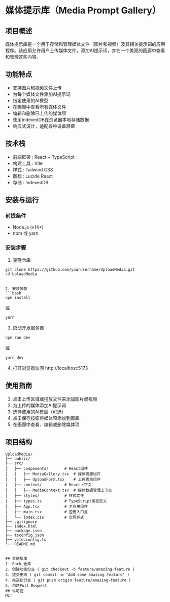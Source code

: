 # 媒体提示库（Media Prompt Gallery）
## 项目概述
媒体提示库是一个用于存储和管理媒体文件（图片和视频）及其相关提示词的应用程序。该应用允许用户上传媒体文件，添加AI提示词，并在一个美观的画廊中查看和管理这些内容。

## 功能特点
- 支持图片和视频文件上传
- 为每个媒体文件添加AI提示词
- 指定使用的AI模型
- 在画廊中查看所有媒体文件
- 编辑和删除已上传的媒体项
- 使用IndexedDB在浏览器本地存储数据
- 响应式设计，适配各种设备屏幕
## 技术栈
- 前端框架 : React + TypeScript
- 构建工具 : Vite
- 样式 : Tailwind CSS
- 图标 : Lucide React
- 存储 : IndexedDB
## 安装与运行
### 前提条件
- Node.js (v14+)
- npm 或 yarn
### 安装步骤
1. 克隆仓库
```bash
git clone https://github.com/yourusername/UploadMedia.git
cd UploadMedia
 ```
```

2. 安装依赖
```bash
npm install
 ```

或

```bash
yarn
 ```

3. 启动开发服务器
```bash
npm run dev
 ```

或

```bash
yarn dev
 ```

4. 打开浏览器访问 http://localhost:5173
## 使用指南
1. 点击上传区域或拖放文件来添加图片或视频
2. 为上传的媒体添加AI提示词
3. 选择使用的AI模型（可选）
4. 点击保存按钮将媒体项添加到画廊
5. 在画廊中查看、编辑或删除媒体项

## 项目结构
```plaintext
UploadMedia/
├── public/
├── src/
│   ├── components/       # React组件
│   │   ├── MediaGallery.tsx  # 媒体画廊组件
│   │   ├── UploadForm.tsx    # 上传表单组件
│   ├── context/          # React上下文
│   │   ├── MediaContext.tsx  # 媒体数据管理上下文
│   ├── styles/           # 样式文件
│   ├── types.ts          # TypeScript类型定义
│   ├── App.tsx           # 主应用组件
│   ├── main.tsx          # 应用入口点
│   └── index.css         # 全局样式
├── .gitignore
├── index.html
├── package.json
├── tsconfig.json
├── vite.config.ts
└── README.md
 ```
```

## 贡献指南
1. Fork 仓库
2. 创建功能分支 ( git checkout -b feature/amazing-feature )
3. 提交更改 ( git commit -m 'Add some amazing feature' )
4. 推送到分支 ( git push origin feature/amazing-feature )
5. 创建Pull Request
## 许可证
MIT
